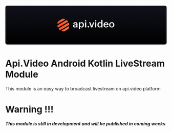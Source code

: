 ![](https://github.com/apivideo/API_OAS_file/blob/master/apivideo_banner.png)
# Api.Video Android Kotlin LiveStream Module

This module is an easy way to broadcast livestream on api.video platform

# Warning !!!
***This module is still in development and will be published in coming weeks***
